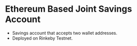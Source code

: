 # Ethereum Based Joint Savings Account

- Savings account that accepts two wallet addresses.
- Deployed on Rinkeby Testnet.
